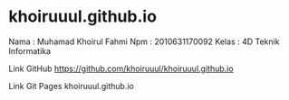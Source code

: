 # khoiruuul.github.io

Nama   : Muhamad Khoirul Fahmi
Npm    : 2010631170092
Kelas  : 4D Teknik Informatika 

Link GitHub
https://github.com/khoiruuul/khoiruuul.github.io

Link Git Pages 
khoiruuul.github.io

